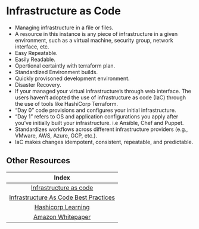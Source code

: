 # Infrastructure as Code

* Managing infrastructure in a file or files.
* A resource in this instance is any piece of infrastructure in a given environment, such as a virtual machine, security group, network interface, etc.
* Easy Repeatable.
* Easily Readable.
* Opertional certaintly with terraform plan.
* Standardized Environment builds.
* Quickly provisoned development environment.
* Disaster Recovery.
* If your managed your virtual infrastructure’s through web interface.  The users haven’t adopted the use of infrastructure as code (IaC) through the use of tools like HashiCorp Terraform.
* “Day 0” code provisions and configures your initial infrastructure.
* “Day 1” refers to OS and application configurations you apply after you’ve initially built your infrastructure. i.e Ansible, Chef and Puppet.
* Standardizes workflows across different infrastructure providers (e.g., VMware, AWS, Azure, GCP, etc.).
* IaC makes changes idempotent, consistent, repeatable, and predictable.

## Other Resources

| Index |
|:----------:|
|[Infrastructure as code](https://en.wikipedia.org/w/index.php?title=Infrastructure_as_code&oldid=903249795)
|[Infrastructure As Code Best Practices](https://stackify.com/what-is-infrastructure-as-code-how-it-works-best-practices-tutorials/)|
|[Hashicorp Learning](https://learn.hashicorp.com/tutorials/terraform/infrastructure-as-code)|
|[Amazon Whitepaper](https://www.amazon.co.uk/Infrastructure-as-Code-AWS-Whitepapers-ebook/dp/B074GGM4LK/ref=sr_1_17?crid=2O9RHCXFE7WEK&dchild=1&keywords=infrastructure+as+code&qid=1607365996&sprefix=Infras%2Caps%2C153&sr=8-17)|